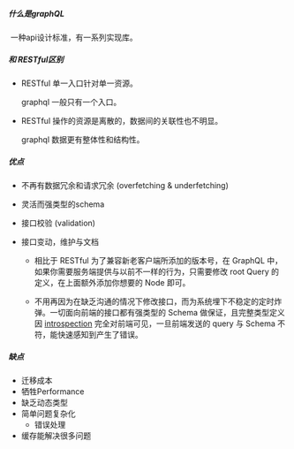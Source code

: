 ##### 什么是graphQL

​	一种api设计标准，有一系列实现库。

##### 和 RESTful区别

+ RESTful 单一入口针对单一资源。

  graphql 一般只有一个入口。

+ RESTful 操作的资源是离散的，数据间的关联性也不明显。

  graphql 数据更有整体性和结构性。

##### 优点

+ 不再有数据冗余和请求冗余 (overfetching & underfetching)

+ 灵活而强类型的schema

+ 接口校验 (validation)

+ 接口变动，维护与文档

  + 相比于 RESTful 为了兼容新老客户端所添加的版本号，在 GraphQL 中，如果你需要服务端提供与以前不一样的行为，只需要修改 root Query 的定义，在上面额外添加你想要的 Node 即可。

  + 不用再因为在缺乏沟通的情况下修改接口，而为系统埋下不稳定的定时炸弹。一切面向前端的接口都有强类型的 Schema 做保证，且完整类型定义因 [introspection](https://link.zhihu.com/?target=http%3A//graphql.org/learn/introspection/) 完全对前端可见，一旦前端发送的 query 与 Schema 不符，能快速感知到产生了错误。

##### 缺点

+ 迁移成本
+ 牺牲Performance
+ 缺乏动态类型
+ 简单问题复杂化
  + 错误处理
+ 缓存能解决很多问题